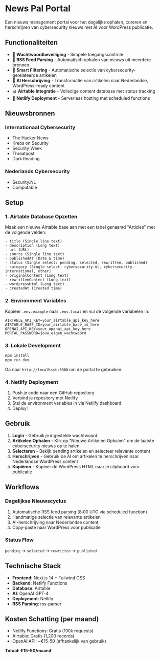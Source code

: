 # News Pal Portal

Een nieuws management portal voor het dagelijks ophalen, cureren en herschrijven van cybersecurity nieuws met AI voor WordPress publicatie.

## Functionaliteiten

- 🔐 **Wachtwoordbeveiliging** - Simpele toegangscontrole
- 📰 **RSS Feed Parsing** - Automatisch ophalen van nieuws uit meerdere bronnen
- 🎯 **Smart Filtering** - Automatische selectie van cybersecurity-gerelateerde artikelen
- 🤖 **AI Herschrijving** - Transformatie van artikelen naar Nederlandse, WordPress-ready content
- 📊 **Airtable Integratie** - Volledige content database met status tracking
- 🚀 **Netlify Deployment** - Serverless hosting met scheduled functions

## Nieuwsbronnen

### Internationaal Cybersecurity
- The Hacker News
- Krebs on Security
- Security Week
- Threatpost
- Dark Reading

### Nederlands Cybersecurity
- Security.NL
- Computable

## Setup

### 1. Airtable Database Opzetten

Maak een nieuwe Airtable base aan met een tabel genaamd "Articles" met de volgende velden:

```
- title (Single line text)
- description (Long text)
- url (URL)
- source (Single line text)
- publishedAt (Date & time)
- status (Single select: pending, selected, rewritten, published)
- category (Single select: cybersecurity-nl, cybersecurity-international, other)
- originalContent (Long text)
- rewrittenContent (Long text)
- wordpressHtml (Long text)
- createdAt (Created time)
```

### 2. Environment Variables

Kopieer `.env.example` naar `.env.local` en vul de volgende variabelen in:

```env
AIRTABLE_API_KEY=your_airtable_api_key_here
AIRTABLE_BASE_ID=your_airtable_base_id_here
OPENAI_API_KEY=your_openai_api_key_here
PORTAL_PASSWORD=jouw_eigen_wachtwoord
```

### 3. Lokale Development

```bash
npm install
npm run dev
```

Ga naar `http://localhost:3000` om de portal te gebruiken.

### 4. Netlify Deployment

1. Push je code naar een GitHub repository
2. Verbind je repository met Netlify
3. Stel de environment variables in via Netlify dashboard
4. Deploy!

## Gebruik

1. **Login** - Gebruik je ingestelde wachtwoord
2. **Artikelen Ophalen** - Klik op "Nieuwe Artikelen Ophalen" om de laatste cybersecurity nieuws op te halen
3. **Selecteren** - Bekijk pending artikelen en selecteer relevante content
4. **Herschrijven** - Gebruik de AI om artikelen te herschrijven naar Nederlandse WordPress content
5. **Kopiëren** - Kopieer de WordPress HTML naar je clipboard voor publicatie

## Workflows

### Dagelijkse Nieuwscyclus
1. Automatische RSS feed parsing (8:00 UTC via scheduled function)
2. Handmatige selectie van relevante artikelen
3. AI-herschrijving naar Nederlandse content
4. Copy-paste naar WordPress voor publicatie

### Status Flow
`pending` → `selected` → `rewritten` → `published`

## Technische Stack

- **Frontend**: Next.js 14 + Tailwind CSS
- **Backend**: Netlify Functions
- **Database**: Airtable
- **AI**: OpenAI GPT-4
- **Deployment**: Netlify
- **RSS Parsing**: rss-parser

## Kosten Schatting (per maand)

- Netlify Functions: Gratis (100k requests)
- Airtable: Gratis (1,200 records)
- OpenAI API: ~€15-50 (afhankelijk van gebruik)

**Totaal: €15-50/maand**